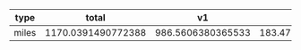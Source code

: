 type | total | v1 | vx
--- | --- | --- | ---
miles | 1170.0391490772388 | 986.5606380365533 | 183.47851104068602
